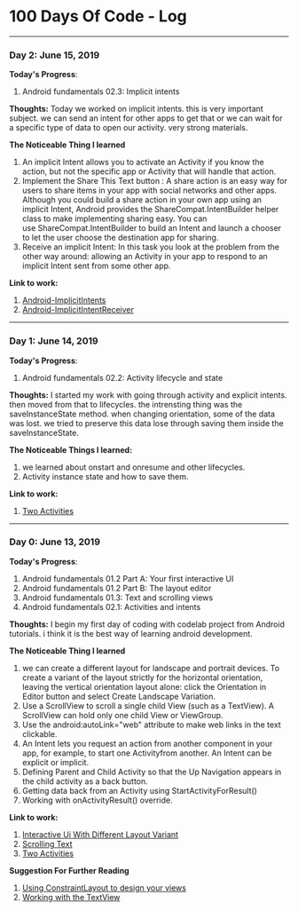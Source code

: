# 100 Days Of Code - Log
---------------------------------------------------------------------------------------------------------------------------------------------------------------------------------

### Day 2: June 15, 2019

**Today's Progress**:
1. Android fundamentals 02.3: Implicit intents

**Thoughts:**
Today we worked on implicit intents. this is very important subject. we can send an intent for other apps to get that or we can wait for a specific type of data to open our activity.
very strong materials.

**The Noticeable Thing I learned**
1. An implicit Intent allows you to activate an Activity if you know the action, but not the specific app or Activity that will handle that action.
2. Implement the Share This Text button : A share action is an easy way for users to share items in your app with social networks and other apps. Although you could build a share action in your own app using an implicit Intent, Android provides the ShareCompat.IntentBuilder helper class to make implementing sharing easy. You can use ShareCompat.IntentBuilder to build an Intent and launch a chooser to let the user choose the destination app for sharing.
3. Receive an implicit Intent: In this task you look at the problem from the other way around: allowing an Activity in your app to respond to an implicit Intent sent from some other app.

**Link to work:**
1. [Android-ImplicitIntents](https://github.com/MohammadSamandari/Android-ImplicitIntents.git)
2. [Android-ImplicitIntentReceiver](https://github.com/MohammadSamandari/Android-ImplicitIntentReceiver.git)

---------------------------------------------------------------------------------------------------------------------------------------------------------------------------------
### Day 1: June 14, 2019

**Today's Progress**:
1. Android fundamentals 02.2: Activity lifecycle and state

**Thoughts:**
I started my work with going through activity and explicit intents. then moved from that to lifecycles.
the intrensting thing was the saveInstanceState method. when changing orientation, some of the data was lost. we tried to preserve this data lose through saving them inside the
saveInstanceState.

**The Noticeable Things I learned:**
1. we learned about onstart and onresume and other lifecycles.
2. Activity instance state and how to save them.

**Link to work:**
1. [Two Activities](https://github.com/MohammadSamandari/Android-TwoActivities)

---------------------------------------------------------------------------------------------------------------------------------------------------------------------------------
### Day 0: June 13, 2019

**Today's Progress**:
1. Android fundamentals 01.2 Part A: Your first interactive UI
2. Android fundamentals 01.2 Part B: The layout editor
3. Android fundamentals 01.3: Text and scrolling views
4. Android fundamentals 02.1: Activities and intents

**Thoughts:** I begin my first day of coding with codelab project from Android tutorials. i think it is the best way of learning android development.

**The Noticeable Thing I learned**
1. we can create a different layout for landscape and portrait devices. To create a variant of the layout strictly for the horizontal orientation, leaving the vertical orientation layout alone: click the Orientation in Editor button and select Create Landscape Variation.
2. Use a ScrollView to scroll a single child View (such as a TextView). A ScrollView can hold only one child View or ViewGroup.
3. Use the android:autoLink="web" attribute to make web links in the text clickable.
5. An Intent lets you request an action from another component in your app, for example, to start one Activityfrom another. An Intent can be explicit or implicit.
6. Defining Parent and Child Activity so that the Up Navigation appears in the child activity as a back button.
7. Getting data back from an Activity using StartActivityForResult()
8. Working with onActivityResult() override.


**Link to work:**
1. [Interactive Ui With Different Layout Variant](https://github.com/MohammadSamandari/AndroidFundamentals.git)
2. [Scrolling Text](https://github.com/MohammadSamandari/AndroidFundamental-ScrollingText.git)
3. [Two Activities](https://github.com/MohammadSamandari/Android-TwoActivities)

**Suggestion For Further Reading**
1. [Using ConstraintLayout to design your views](https://codelabs.developers.google.com/codelabs/constraint-layout/index.html)
2. [Working with the TextView](https://guides.codepath.com/android/Working-with-the-TextView)
